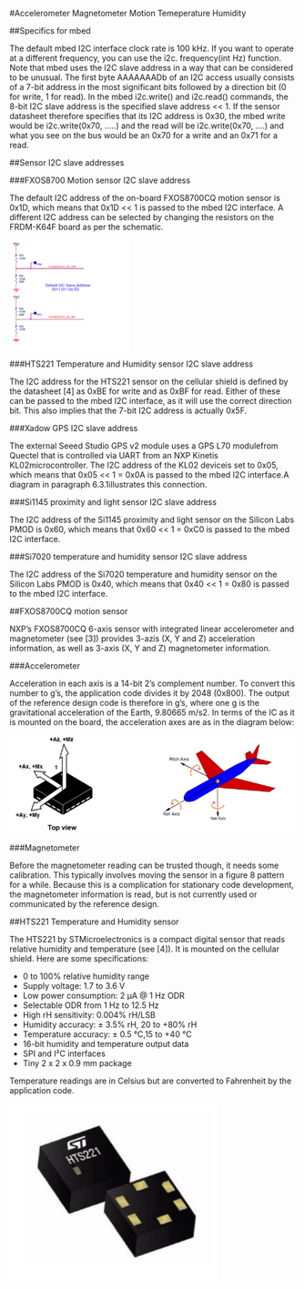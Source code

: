 #Accelerometer Magnetometer Motion Temeperature Humidity

##Specifics for mbed

The default mbed I2C interface clock rate is 100 kHz. If you want to operate at a different frequency, you can use the i2c.
frequency(int Hz) function.
Note that mbed uses the I2C slave address in a way that can be considered to be unusual. The first byte AAAAAAADb of
an I2C access usually consists of a 7-bit address in the most significant bits followed by a direction bit (0 for write, 1 for
read). In the mbed i2c.write() and i2c.read() commands, the 8-bit I2C slave address is the specified slave address << 1. If
the sensor datasheet therefore specifies that its I2C address is 0x30, the mbed write would be i2c.write(0x70, …..) and
the read will be i2c.write(0x70, ….) and what you see on the bus would be an 0x70 for a write and an 0x71 for a read.

##Sensor I2C slave addresses

###FXOS8700 Motion sensor I2C slave address

The default I2C address of the on-board FXOS8700CQ motion sensor is 0x1D, which means that 0x1D << 1 is passed to
the mbed I2C interface. A different I2C address can be selected by changing the resistors on the FRDM-K64F board as
per the schematic.

![Motion sensor I2C slave address](../images/accelerometer-magnetometer-motion-temeperature-humidity/accelerometer1.png)

###HTS221 Temperature and Humidity sensor I2C slave address

The I2C address for the HTS221 sensor on the cellular shield is defined by the datasheet [4] as 0xBE for write and as
0xBF for read. Either of these can be passed to the mbed I2C interface, as it will use the correct direction bit. This also
implies that the 7-bit I2C address is actually 0x5F.

###Xadow GPS I2C slave address

The external Seeed Studio GPS v2 module uses a GPS L70 modulefrom Quectel that is controlled via UART from an NXP
Kinetis KL02microcontroller. The I2C address of the KL02 deviceis set to 0x05, which means that 0x05 << 1 = 0x0A is
passed to the mbed I2C interface.A diagram in paragraph 6.3.1illustrates this connection.

###Si1145 proximity and light sensor I2C slave address

The I2C address of the Si1145 proximity and light sensor on the Silicon Labs PMOD is 0x60, which means that 0x60 << 1
= 0xC0 is passed to the mbed I2C interface.

###Si7020 temperature and humidity sensor I2C slave address

The I2C address of the Si7020 temperature and humidity sensor on the Silicon Labs PMOD is 0x40, which means that
0x40 << 1 = 0x80 is passed to the mbed I2C interface.

##FXOS8700CQ motion sensor

NXP’s FXOS8700CQ 6-axis sensor with integrated linear accelerometer and magnetometer (see [3]) provides 3-azis (X, Y
and Z) acceleration information, as well as 3-axis (X, Y and Z) magnetometer information.

###Accelerometer

Acceleration in each axis is a 14-bit 2’s complement number. To convert this number to g’s, the application code
divides it by 2048 (0x800). The output of the reference design code is therefore in g’s, where one g is the gravitational
acceleration of the Earth, 9.80665 m/s2. In terms of the IC as it is mounted on the board, the acceleration axes are as in
the diagram below:

![Accelerometer](../images/accelerometer-magnetometer-motion-temeperature-humidity/accelerometer2.png)

###Magnetometer

Before the magnetometer reading can be trusted though, it needs some calibration. This typically involves moving
the sensor in a figure 8 pattern for a while. Because this is a complication for stationary code development, the
magnetometer information is read, but is not currently used or communicated by the reference design.

##HTS221 Temperature and Humidity sensor

The HTS221 by STMicroelectronics is a compact digital sensor that reads relative humidity and temperature (see [4]). It is
mounted on the cellular shield. Here are some specifications:

* 0 to 100% relative humidity range
* Supply voltage: 1.7 to 3.6 V
* Low power consumption: 2 μA @ 1 Hz ODR
* Selectable ODR from 1 Hz to 12.5 Hz
* High rH sensitivity: 0.004% rH/LSB
* Humidity accuracy: ± 3.5% rH, 20 to +80% rH
* Temperature accuracy: ± 0.5 °C,15 to +40 °C
* 16-bit humidity and temperature output data
* SPI and I²C interfaces
* Tiny 2 x 2 x 0.9 mm package

Temperature readings are in Celsius but are converted to Fahrenheit by the application code.

![Temperature and Humidity sensor](../images/accelerometer-magnetometer-motion-temeperature-humidity/accelerometer3.png)






 
